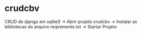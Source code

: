 # crudcbv
CRUD de django em sqlite3 -> Abrir projeto crudcbv -> Instalar as bibliotecas do arquivo reqirements.txt -> Startar Projeto
